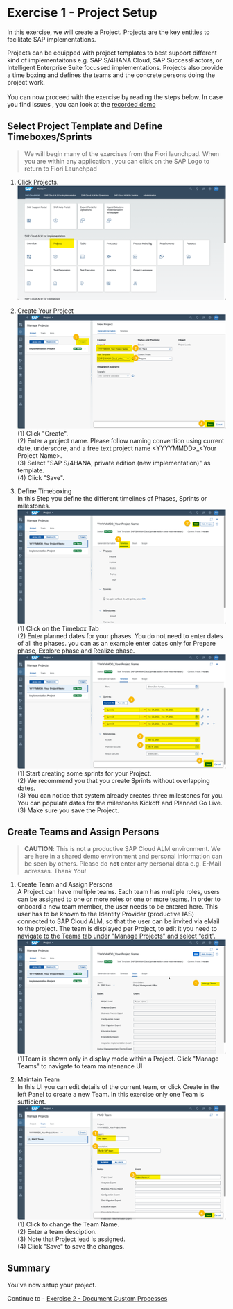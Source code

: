 # Exercise 1 - Project Setup

In this exercise, we will create a Project. Projects are the key entities to facilitate SAP implementations. 

Projects can be equipped with project templates to best support different kind of implementaitons e.g. SAP S/4HANA Cloud, SAP SuccessFactors, or Intelligent Enterprise Suite focussed implementations. 
Projects also provide a time boxing and defines the teams and the concrete persons doing the project work.
<br>
<br>You can now proceed with the exercise by reading the steps below. In case you find issues , you can look at the [recorded demo](https://wpb101101.hana.ondemand.com/wpb/pub/wa/index.html?library=library.txt&show=project!PR_459999E6D5BD26B2)




## Select Project Template and Define Timeboxes/Sprints
> We will begin many of the exercises from the Fiori launchpad. When you are within any application , you can click on the SAP Logo to return to Fiori Launchpad

1. Click Projects.
<br> ![](2021-11-11-15-00-33.png)

2.	Create Your Project
<br> ![](2021-11-11-15-04-38.png)
<br> (1) Click "Create".
<br> (2) Enter a project name. Please follow naming convention using current date, underscore, and a free text project name \<YYYYMMDD\>_\<Your Project Name\>.
<br> (3) Select "SAP S/4HANA, private edition (new implementation)" as template.
<br> (4) Click "Save".

3. Define Timeboxing
<br> In this Step you define the different timelines of Phases, Sprints or milestones.
<br> ![](2021-11-11-15-15-26.png)
<br> (1) Click on the Timebox Tab
<br> (2) Enter planned dates for your phases. You do not need to enter dates of all the phases. you can as an example enter dates only for Prepare phase, Explore phase and Realize phase.
<br> ![](2021-11-11-15-19-41.png)
<br> (1) Start creating some sprints for your Project.
<br> (2) We recommend you that you create Sprints without overlapping dates.
<br> (3) You can notice that system already creates three milestones for you. You can populate dates for the milestones Kickoff and Planned Go Live.
<br> (3) Make sure you save the Project.

## Create Teams and Assign Persons

> **CAUTION**: This is not a productive SAP Cloud ALM environment. We are here in a shared demo environment and personal information can be seen by others. Please do **not** enter any personal data e.g. E-Mail adresses. Thank You!

1. Create Team and Assign Persons
<br> A Project can have multiple teams. Each team has multiple roles, users can be assigned to one or more roles or one or more teams. In order to onboard a new team member, the user needs to be entered here. This user has to be known to the Identity Provider (productive IAS) connected to SAP Cloud ALM, so that the user can be invited via eMail to the project. The team is displayed per Project, to edit it you need to navigate to the Teams tab under "Manage Projects" and select “edit”.
<br> ![](2021-11-11-15-28-24.png)
<br> (1)Team is shown only in display mode within a Project. Click "Manage Teams" to navigate to team maintenance UI

2. Maintain Team 
<br> In this UI you can edit details of the current team, or click Create in the left Panel to create a new Team. In this exercise only one Team is sufficient.
<br> ![](2021-11-11-15-31-30.png)
<br> (1) Click to change the Team Name.
<br> (2) Enter a team desciption.
<br> (3) Note that Project lead is assigned.
<br> (4) Click "Save" to save the changes.

## Summary

You've now setup your project.

Continue to - [Exercise 2 - Document Custom Processes](../ex2/)
